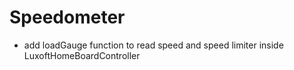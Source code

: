 # Speedometer

- add loadGauge function to read speed and speed limiter inside LuxoftHomeBoardController
